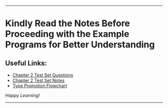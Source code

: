 
---

# Kindly Read the Notes Before Proceeding with the Example Programs for Better Understanding

## Useful Links:

- [Chapter 2 Test Set Questions](https://github.com/DipsanaRoy/learn-c-with-practice/main/tree/C002_Test_Set/CHAPTER_2_PRACTICE_SET.pdf)
- [Chapter 2 Test Set Notes](https://github.com/DipsanaRoy/learn-c-with-practice/main/tree/C002_Test_Set/PC2_NOTES.md)
- [Type Promotion Flowchart](https://github.com/DipsanaRoy/learn-c-with-practice/main/tree/C002_Test_Set/PC2_TYPE_PROMOTION_FLOWCHART.png)

*Happy Learning!*

---
